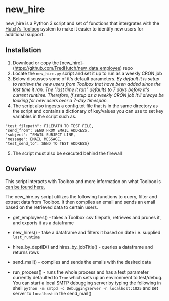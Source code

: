 # new_hire

new_hire is a Python 3 script and set of functions that intergrates with the [Hutch's Toolbox](https://sciwiki.fredhutch.org/compdemos/toolbox/#what-is-toolboxfhcrcorg-) system to make it easier to identify new users for additional support.

## Installation

1. Download or copy the [new_hire]- (https://github.com/FredHutch/new_data_employee) repo
2. Locate the `new_hire.py` script and set it up to run as a weekly CRON job
3. Below discusses some of it's default parameters. _By default it is setup to retrieve the new users from Toolbox that have been added since the last time it ran. The "last time it ran" defaults to 7 days before it's current runtime. Therefore, if setup as a weekly CRON job it'll always be looking for new users over a 7-day timespan._
4. The script also ingests a config.txt file that is in the same directory as the script and contains a dictionary of key/values you can use to set key variables in the script such as.

```{"filepath": FILEPATH TO TOOLBOX FILE, 
"test_filepath": FILEPATH TO TEST FILE,
"send_from": SEND FROM EMAIL ADDRESS,
"subject": “EMAIL SUBJECT LINE,
"message": EMAIL MESSAGE,
"test_send_to": SEND TO TEST ADDRESS}
```

5. The script must also be executed behind the firewall

## Overview

This script interacts with Toolbox and more information on what Toolbox is [can be found here.](https://sciwiki.fredhutch.org/compdemos/toolbox/)

The new_hire.py script utilizes the following functions to query, filter and extract data from Toolbox. It then compiles an email and sends an email based on the retrieved data to certain users.

- get_employees() - takes a Toolbox csv filepath, retrieves and prunes it, and exports it as a dataframe

- new_hires() - take a dataframe and filters it based on date i.e. supplied `last_runtime`

- hires_by_deptID() and hires_by_jobTitle() - queries a dataframe and returns rows

- send_mail() - compiles and sends the emails with the desired data

- run_process() - runs the whole process and has a test parameter currently defaulted to `True` which sets up an environment to test/debug. You can start a local SMTP debugging server by typing the following in shell `python -m smtpd -c DebuggingServer -n localhost:1025` and set server to `localhost` in the send_mail()
